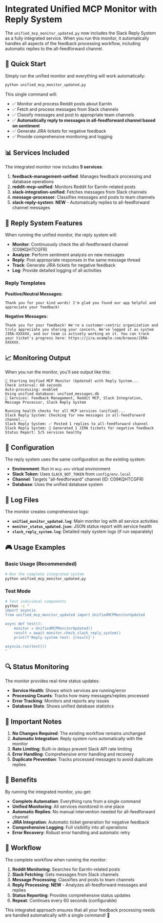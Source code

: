 # Integrated Unified MCP Monitor with Reply System

The `unified_mcp_monitor_updated.py` now includes the Slack Reply System as a fully integrated service. When you run this monitor, it automatically handles all aspects of the feedback processing workflow, including automatic replies to the all-feedforward channel.

## 🚀 Quick Start

Simply run the unified monitor and everything will work automatically:

```bash
python unified_mcp_monitor_updated.py
```

This single command will:
- ✅ Monitor and process Reddit posts about EarnIn
- ✅ Fetch and process messages from Slack channels
- ✅ Classify messages and post to appropriate team channels
- ✅ **Automatically reply to messages in all-feedforward channel based on sentiment**
- ✅ Generate JIRA tickets for negative feedback
- ✅ Provide comprehensive monitoring and logging

## 📊 Services Included

The integrated monitor now includes **5 services**:

1. **feedback-management-unified**: Manages feedback processing and database operations
2. **reddit-mcp-unified**: Monitors Reddit for EarnIn-related posts
3. **slack-integration-unified**: Fetches messages from Slack channels
4. **message-processor**: Classifies messages and posts to team channels
5. **slack-reply-system**: **NEW** - Automatically replies to all-feedforward channel messages

## 🎯 Reply System Features

When running the unified monitor, the reply system will:

- **Monitor**: Continuously check the all-feedforward channel (C09KQHTCGFR)
- **Analyze**: Perform sentiment analysis on new messages
- **Reply**: Post appropriate responses in the same message thread
- **Track**: Generate JIRA tickets for negative feedback
- **Log**: Provide detailed logging of all activities

### Reply Templates

**Positive/Neutral Messages:**
```
Thank you for your kind words! I'm glad you found our app helpful and appreciate your feedback!
```

**Negative Messages:**
```
Thank you for your feedback! We're a customer-centric organization and truly appreciate you sharing your concern. We've logged it as system JIRA-XXXXXX, and our team is actively working on it. You can track your ticket's progress here: https://jira.example.com/browse/JIRA-XXXXXX.
```

## 📈 Monitoring Output

When you run the monitor, you'll see output like this:

```
🚀 Starting Unified MCP Monitor (Updated) with Reply System...
Check interval: 60 seconds
Auto-processing: enabled
Using unified database: unified_messages.db
📝 Services: Feedback Management, Reddit MCP, Slack Integration, Message Processor, Slack Reply System

Running health checks for all MCP services (unified)...
Slack Reply System: Checking for new messages in all-feedforward channel...
Slack Reply System: ✅ Posted 1 replies to all-feedforward channel
Slack Reply System: 🎫 Generated 1 JIRA tickets for negative feedback
Status Report: 5/5 services healthy
```

## 🔧 Configuration

The reply system uses the same configuration as the existing system:

- **Environment**: Run in `mcp-env` virtual environment
- **Slack Token**: Uses `SLACK_BOT_TOKEN` from `config/env.local`
- **Channel**: Targets "all-feedforward" channel (ID: C09KQHTCGFR)
- **Database**: Uses the unified database system

## 📝 Log Files

The monitor creates comprehensive logs:

- **`unified_monitor_updated.log`**: Main monitor log with all service activities
- **`monitor_status_updated.json`**: JSON status report with service health
- **`slack_reply_system.log`**: Detailed reply system logs (if run separately)

## 🎮 Usage Examples

### Basic Usage (Recommended)
```bash
# Run the complete integrated system
python unified_mcp_monitor_updated.py
```

### Test Mode
```bash
# Test individual components
python -c "
import asyncio
from unified_mcp_monitor_updated import UnifiedMCPMonitorUpdated

async def test():
    monitor = UnifiedMCPMonitorUpdated()
    result = await monitor.check_slack_reply_system()
    print(f'Reply system test: {result}')

asyncio.run(test())
"
```

## 🔍 Status Monitoring

The monitor provides real-time status updates:

- **Service Health**: Shows which services are running/error
- **Processing Counts**: Tracks how many messages/replies processed
- **Error Tracking**: Monitors and reports any issues
- **Database Stats**: Shows unified database statistics

## 🚨 Important Notes

1. **No Changes Required**: The existing workflow remains unchanged
2. **Automatic Integration**: Reply system runs automatically with the monitor
3. **Rate Limiting**: Built-in delays prevent Slack API rate limiting
4. **Error Handling**: Comprehensive error handling and recovery
5. **Duplicate Prevention**: Tracks processed messages to avoid duplicate replies

## 🎉 Benefits

By running the integrated monitor, you get:

- **Complete Automation**: Everything runs from a single command
- **Unified Monitoring**: All services monitored in one place
- **Automatic Replies**: No manual intervention needed for all-feedforward channel
- **JIRA Integration**: Automatic ticket generation for negative feedback
- **Comprehensive Logging**: Full visibility into all operations
- **Error Recovery**: Robust error handling and automatic retry

## 🔄 Workflow

The complete workflow when running the monitor:

1. **Reddit Monitoring**: Searches for EarnIn-related posts
2. **Slack Fetching**: Gets messages from Slack channels
3. **Message Processing**: Classifies and posts to team channels
4. **Reply Processing**: **NEW** - Analyzes all-feedforward messages and replies
5. **Status Reporting**: Provides comprehensive status updates
6. **Repeat**: Continues every 60 seconds (configurable)

This integrated approach ensures that all your feedback processing needs are handled automatically with a single command! 🚀

